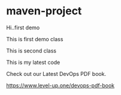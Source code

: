 # maven-project
Hi..first demo

This is first demo class

This is second class

This is my latest code

Check out our Latest DevOps PDF book.

https://www.level-up.one/devops-pdf-book

